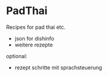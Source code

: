 # PadThai
Recipes for pad thai etc.


- json for dishinfo
- weitere rezepte


optional:
- rezept schritte mit sprachsteuerung
